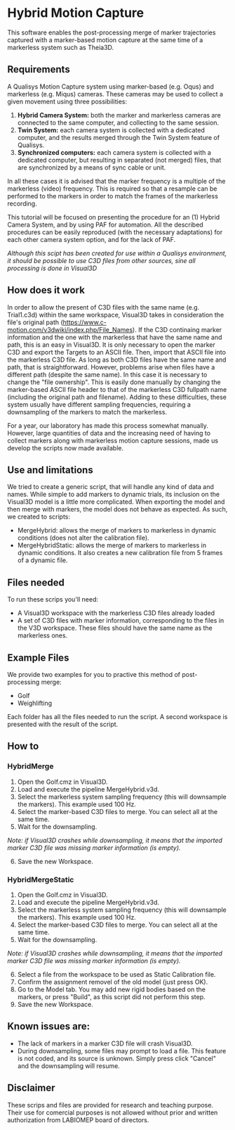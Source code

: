 # Hybrid Motion Capture

This software enables the post-processing merge of marker trajectories captured with a marker-based motion capture at the same time of a markerless system such as Theia3D.

## Requirements
A Qualisys Motion Capture system using marker-based (e.g. Oqus) and markerless (e.g. Miqus) cameras. These cameras may be used to collect a given movement using three possibilities:

1. **Hybrid Camera System:** both the marker and markerless cameras are connected to the same computer, and collecting to the same session.
2. **Twin System:** each camera system is collected with a dedicated computer, and the results merged through the Twin System feature of Qualisys.
3. **Synchronized computers:** each camera system is collected with a dedicated computer, but resulting in separated (not merged) files, that are synchronized by a means of sync cable or unit.

In all these cases it is advised that the marker frequency is a multiple of the markerless (video) frequency. This is required so that a resample can be performed to the markers in order to match the frames of the markerless recording.

This tutorial will be focused on presenting the procedure for an (1) Hybrid Camera System, and by using PAF for automation. All the described procedures can be easily reproduced (with the necessary adaptations) for each other camera system option, and for the lack of PAF.

*Although this scipt has been created for use within a Qualisys environment, it should be possible to use C3D files from other sources, sine all processing is done in Visual3D*

## How does it work
In order to allow the present of C3D files with the same name (e.g. Trial1.c3d) within the same workspace, Visual3D takes in consideration the file's original path (https://www.c-motion.com/v3dwiki/index.php/File_Names).
If the C3D continaing marker information and the one with the markerless that have the same name and path, this is an easy in Visual3D. It is only necessary to open the marker C3D and export the Targets to an ASCII file. Then, import that ASCII file into the markerless C3D file. As long as both C3D files have the same name and path, that is straightforward.
However, problems arise when files have a different path (despite the same name). In this case it is necessary to change the "file ownership". This is easily done manually by changing the marker-based ASCII file header to that of the markerless C3D fullpath name (including the original path and filename).
Adding to these difficulties, these system usually have different sampling frequencies, requiring a downsampling of the markers to match the markerless.

For a year, our laboratory has made this process somewhat manually. However, large quantities of data and the increasing need of having to collect markers along with markerless motion capture sessions, made us develop the scripts now made available.

## Use and limitations
We tried to create a generic script, that will handle any kind of data and names.
While simple to add markers to dynamic trials, its inclusion on the Visual3D model is a little more complicated. When exporting the model and then merge with markers, the model does not behave as expected. As such, we created to scripts:
- MergeHybrid: allows the merge of markers to markerless in dynamic conditions (does not alter the calibration file).
- MergeHybridStatic: allows the merge of markers to markerless in dynamic conditions. It also creates a new calibration file from 5 frames of a dynamic file.

## Files needed
To run these scrips you'll need:
- A Visual3D workspace with the markerless C3D files already loaded
- A set of C3D files with marker information, corresponding to the files in the V3D workspace. These files should have the same name as the markerless ones.

##  Example Files
We provide two examples for you to practive this method of post-processing merge:
- Golf
- Weighlifting

Each folder has all the files needed to run the script.
A second workspace is presented with the result of the script.

## How to
### HybridMerge
1. Open the Golf.cmz in Visual3D.
2. Load and execute the pipeline MergeHybrid.v3d.
3. Select the markerless system sampling frequency (this will downsample the markers). This example used 100 Hz.
4. Select the marker-based C3D files to merge. You can select all at the same time.
5. Wait for the downsampling.

*Note: if Visual3D crashes while downsampling, it means that the imported marker C3D file was missing marker information (is empty).*

6. Save the new Workspace.

### HybridMergeStatic
1. Open the Golf.cmz in Visual3D.
2. Load and execute the pipeline MergeHybrid.v3d.
3. Select the markerless system sampling frequency (this will downsample the markers). This example used 100 Hz.
4. Select the marker-based C3D files to merge. You can select all at the same time.
5. Wait for the downsampling.

*Note: if Visual3D crashes while downsampling, it means that the imported marker C3D file was missing marker information (is empty).*

6. Select a file from the workspace to be used as Static Calibration file.
7. Confirm the assignment removel of the old model (just press OK).
8. Go to the Model tab. You may add new rigid bodies based on the markers, or press "Build", as this script did not perform this step.
9. Save the new Workspace.


## Known issues are:
- The lack of markers in a marker C3D file will crash Visual3D.
- During downsampling, some files may prompt to load a file. This feature is not coded, and its source is unknown. Simply press click "Cancel" and the downsampling will resume.

## Disclaimer
These scrips and files are provided for research and teaching purpose. Their use for comercial purposes is not allowed without prior and written authorization from LABIOMEP board of directors.



